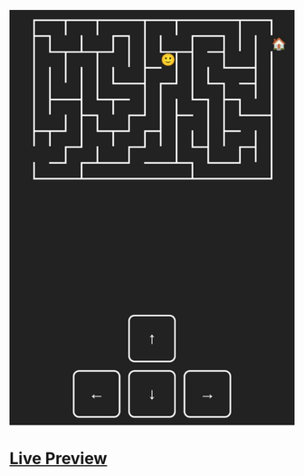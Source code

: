 ![Screenshot](https://github.com/Kallpolo/MazeGame/blob/main/demo.jpg)

# [Live Preview](https://kallpolo.github.io/MazeGame/)
